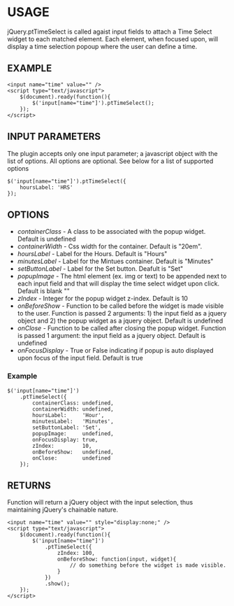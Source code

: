 USAGE
=====

jQuery.ptTimeSelect is called agaist input fields to attach a
Time Select widget to each matched element. Each element, when
focused upon, will display a time selection popoup where the
user can define a time.


EXAMPLE
-------

    <input name="time" value="" />
    <script type="text/javascript">
        $(document).ready(function(){
            $('input[name="time"]').ptTimeSelect();
        });
    </script>

INPUT PARAMETERS
----------------

The plugin accepts only one input parameter; a javascript object
with the list of options. All options are optional. See below
for a list of supported options

    $('input[name="time"]').ptTimeSelect({
        hoursLabel: 'HRS'
    });

OPTIONS
-------


+   *containerClass*    - A class to be associated with the popup widget. Default is undefined
+   *containerWidth*    - Css width for the container. Default is "20em".
+   *hoursLabel*        - Label for the Hours. Default is "Hours"
+   *minutesLabel*      - Label for the Mintues container. Default is "Minutes"
+   *setButtonLabel*    - Label for the Set button. Deafult is "Set"
+   *popupImage*        - The html element (ex. img or text) to be appended next
                          to each input field and that will display the time
                          select widget upon click. Default is blank ""
+   *zIndex*            - Integer for the popup widget z-index. Default is 10
+   *onBeforeShow*      - Function to be called before the widget is made visible
                          to the user. Function is passed 2 arguments: 1) the 
                          input field as a jquery object and 2) the popup widget
                          as a jquery object. Default is undefined
+   *onClose*           - Function to be called after closing the popup widget.
                          Function is passed 1 argument: the input field as a 
                          jquery object. Default is undefined
+   *onFocusDisplay*    - True or False indicating if popup is auto displayed
                          upon focus of the input field. Default is true
    

### Example

    $('input[name="time"]')
        .ptTimeSelect({
            containerClass: undefined,
            containerWidth: undefined,
            hoursLabel:     'Hour',
            minutesLabel:   'Minutes',
            setButtonLabel: 'Set',
            popupImage:     undefined,
            onFocusDisplay: true,
            zIndex:         10,
            onBeforeShow:   undefined,
            onClose:        undefined
        });


RETURNS
-------

Function will return a jQuery object with the input selection,
thus maintaining jQuery's chainable nature.

    <input name="time" value="" style="display:none;" />
    <script type="text/javascript">
        $(document).ready(function(){
            $('input[name="time"]')
                .ptTimeSelect({
                    zIndex: 100,
                    onBeforeShow: function(input, widget){
                        // do something before the widget is made visible.
                    }
                })
                .show();
        });
    </script>


